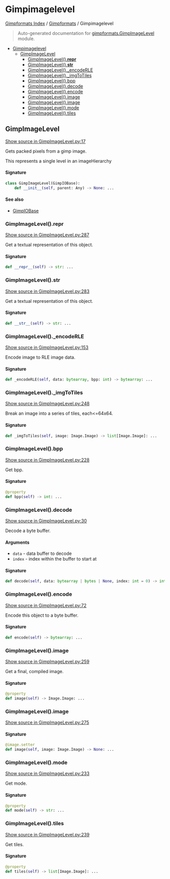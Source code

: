 # Gimpimagelevel

[Gimpformats Index](../README.md#gimpformats-index) / [Gimpformats](./index.md#gimpformats) / Gimpimagelevel

> Auto-generated documentation for [gimpformats.GimpImageLevel](../../../gimpformats/GimpImageLevel.py) module.

- [Gimpimagelevel](#gimpimagelevel)
  - [GimpImageLevel](#gimpimagelevel)
    - [GimpImageLevel().__repr__](#gimpimagelevel()__repr__)
    - [GimpImageLevel().__str__](#gimpimagelevel()__str__)
    - [GimpImageLevel()._encodeRLE](#gimpimagelevel()_encoderle)
    - [GimpImageLevel()._imgToTiles](#gimpimagelevel()_imgtotiles)
    - [GimpImageLevel().bpp](#gimpimagelevel()bpp)
    - [GimpImageLevel().decode](#gimpimagelevel()decode)
    - [GimpImageLevel().encode](#gimpimagelevel()encode)
    - [GimpImageLevel().image](#gimpimagelevel()image)
    - [GimpImageLevel().image](#gimpimagelevel()image-1)
    - [GimpImageLevel().mode](#gimpimagelevel()mode)
    - [GimpImageLevel().tiles](#gimpimagelevel()tiles)

## GimpImageLevel

[Show source in GimpImageLevel.py:17](../../../gimpformats/GimpImageLevel.py#L17)

Gets packed pixels from a gimp image.

This represents a single level in an imageHierarchy

#### Signature

```python
class GimpImageLevel(GimpIOBase):
    def __init__(self, parent: Any) -> None: ...
```

#### See also

- [GimpIOBase](./GimpIOBase.md#gimpiobase)

### GimpImageLevel().__repr__

[Show source in GimpImageLevel.py:287](../../../gimpformats/GimpImageLevel.py#L287)

Get a textual representation of this object.

#### Signature

```python
def __repr__(self) -> str: ...
```

### GimpImageLevel().__str__

[Show source in GimpImageLevel.py:283](../../../gimpformats/GimpImageLevel.py#L283)

Get a textual representation of this object.

#### Signature

```python
def __str__(self) -> str: ...
```

### GimpImageLevel()._encodeRLE

[Show source in GimpImageLevel.py:153](../../../gimpformats/GimpImageLevel.py#L153)

Encode image to RLE image data.

#### Signature

```python
def _encodeRLE(self, data: bytearray, bpp: int) -> bytearray: ...
```

### GimpImageLevel()._imgToTiles

[Show source in GimpImageLevel.py:248](../../../gimpformats/GimpImageLevel.py#L248)

Break an image into a series of tiles, each<=64x64.

#### Signature

```python
def _imgToTiles(self, image: Image.Image) -> list[Image.Image]: ...
```

### GimpImageLevel().bpp

[Show source in GimpImageLevel.py:228](../../../gimpformats/GimpImageLevel.py#L228)

Get bpp.

#### Signature

```python
@property
def bpp(self) -> int: ...
```

### GimpImageLevel().decode

[Show source in GimpImageLevel.py:30](../../../gimpformats/GimpImageLevel.py#L30)

Decode a byte buffer.

#### Arguments

- `data` - data buffer to decode
- `index` - index within the buffer to start at

#### Signature

```python
def decode(self, data: bytearray | bytes | None, index: int = 0) -> int: ...
```

### GimpImageLevel().encode

[Show source in GimpImageLevel.py:72](../../../gimpformats/GimpImageLevel.py#L72)

Encode this object to a byte buffer.

#### Signature

```python
def encode(self) -> bytearray: ...
```

### GimpImageLevel().image

[Show source in GimpImageLevel.py:259](../../../gimpformats/GimpImageLevel.py#L259)

Get a final, compiled image.

#### Signature

```python
@property
def image(self) -> Image.Image: ...
```

### GimpImageLevel().image

[Show source in GimpImageLevel.py:275](../../../gimpformats/GimpImageLevel.py#L275)

#### Signature

```python
@image.setter
def image(self, image: Image.Image) -> None: ...
```

### GimpImageLevel().mode

[Show source in GimpImageLevel.py:233](../../../gimpformats/GimpImageLevel.py#L233)

Get mode.

#### Signature

```python
@property
def mode(self) -> str: ...
```

### GimpImageLevel().tiles

[Show source in GimpImageLevel.py:239](../../../gimpformats/GimpImageLevel.py#L239)

Get tiles.

#### Signature

```python
@property
def tiles(self) -> list[Image.Image]: ...
```